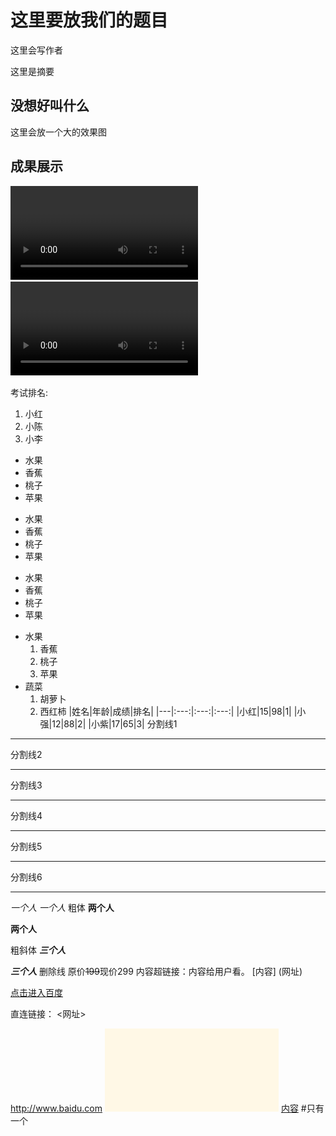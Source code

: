 这里要放我们的题目
===

这里会写作者

这里是摘要

没想好叫什么
---

这里会放一个大的效果图

成果展示
---



<video src="./source_video2.mp4"></video>
<video src="../source_video2.mp4"></video>






 考试排名:
1. 小红
2. 小陈
3. 小李
+ 水果
+ 香蕉
+  桃子
+ 苹果
- 水果
- 香蕉
-  桃子
- 苹果
* 水果
* 香蕉
*  桃子
* 苹果
+ 水果
  1. 香蕉
  2. 桃子
  3. 苹果
+ 蔬菜
  1. 胡萝卜
  2. 西红柿 
|姓名|年龄|成绩|排名|
|---|:---:|:---:|:---:|
|小红|15|98|1|
|小强|12|88|2|
|小紫|17|65|3|
分割线1

***
分割线2

---
分割线3

___
分割线4

* * *
分割线5

- - -
分割线6

_ _ _
*一个人*
_一个人_
 粗体
**两个人**

__两个人__

 粗斜体
***三个人***

___三个人___
 删除线
原价~~199~~现价299
内容超链接：内容给用户看。 	 [内容] (网址)

[点击进入百度](http://www.baidu.com)

直连链接： <网址>

<http://www.baidu.com>
![alt内容](./text.JPG "title内容")
[内容](#标题) #只有一个
